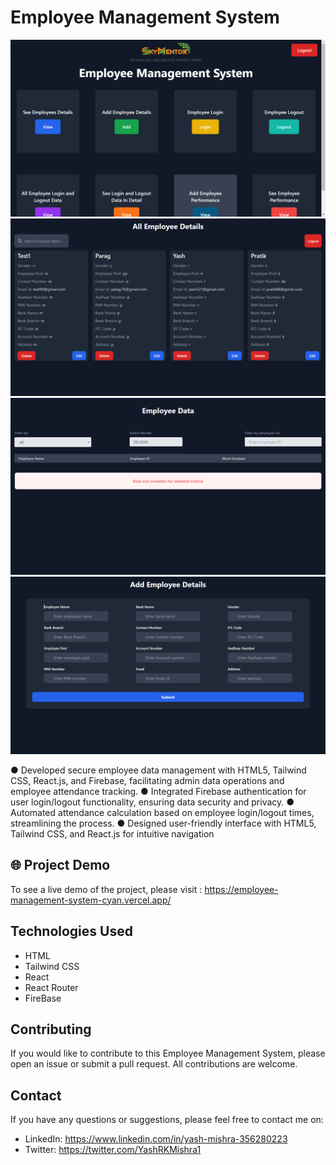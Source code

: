 # Employee Management System

<img src="src/assets/Screenshot (413).png">
<img src="src/assets/Screenshot (414).png">
<img src="src/assets/Screenshot (415).png">
<img src="src/assets/Screenshot (417).png">


● Developed secure employee data management with HTML5, Tailwind CSS, React.js, and Firebase, 
  facilitating admin data operations and employee attendance tracking.
● Integrated Firebase authentication for user login/logout functionality, ensuring data security and   privacy.
● Automated attendance calculation based on employee login/logout times, streamlining the process.
● Designed user-friendly interface with HTML5, Tailwind CSS, and React.js for intuitive navigation

## 🌐 Project Demo 

To see a live demo of the project, please visit : https://employee-management-system-cyan.vercel.app/

## Technologies Used

- HTML
- Tailwind CSS
- React
- React Router
- FireBase


## Contributing

If you would like to contribute to this Employee Management System, please open an issue or submit a pull request. All contributions are welcome.


## Contact 

If you have any questions or suggestions, please feel free to contact me on:

- LinkedIn: https://www.linkedin.com/in/yash-mishra-356280223
- Twitter: https://twitter.com/YashRKMishra1
